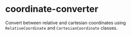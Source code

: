 # coordinate-converter

Convert between relative and cartesian coordinates using `RelativeCoordinate` and `CartesianCoordinate` classes.